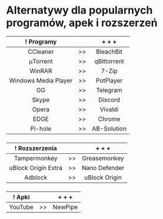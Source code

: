 # Alternatywy dla popularnych programów, apek i rozszerzeń


! Programy | | + + +
| :---: | :---: | :---:
| CCleaner | >> | BleachBit
| μTorrent | >> | qBittorrent
| WinRAR | >> | 7-Zip
| Windows Media Player | >> | PotPlayer
| GG | >> | Telegram
| Skype | >> | Discord
| Opera | >> | Vivaldi 
| EDGE | >> | Chrome
| Pi-hole | >> | AB-Solution

###

! Rozszerzenia | | + + +
| :---: | :---: | :---:
| Tampermonkey | >> | Greasemonkey
| uBlock Origin Extra | >> | Nano Defender
| Adblock | >> | uBlock Origin

###

! Apki | | + + +
| :---: | :---: | :---:
| YouTube | >> | NewPipe
